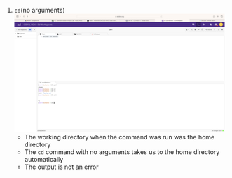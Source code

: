 1. `cd`(no arguments)
   ![Image](cat_no_arguments.png)
   - The working directory when the command was run was the home directory
   - The `cd` command with no arguments takes us to the home directory automatically
   - The output is not an error


